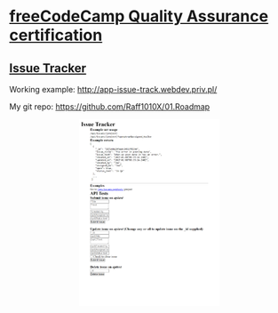 # [freeCodeCamp Quality Assurance certification](https://www.freecodecamp.org/learn/quality-assurance/)

## [Issue Tracker](https://www.freecodecamp.org/learn/quality-assurance/quality-assurance-projects/issue-tracker)

Working example: http://app-issue-track.webdev.priv.pl/

My git repo: https://github.com/Raff1010X/01.Roadmap

<p align="center">
<img src="./images/1.png" alt="example image" width=50%">
</p> 

